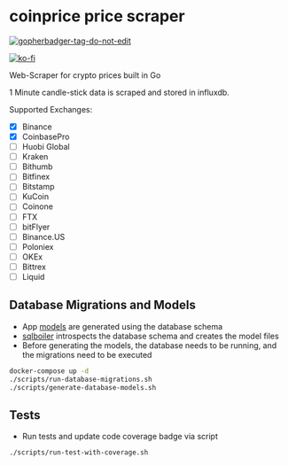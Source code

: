 # coinprice price scraper
<a href='https://github.com/jpoles1/gopherbadger' target='_blank'>![gopherbadger-tag-do-not-edit](https://img.shields.io/badge/Go%20Coverage-79%25-brightgreen.svg?longCache=true&style=flat)</a>

[![ko-fi](https://ko-fi.com/img/githubbutton_sm.svg)](https://ko-fi.com/X8X71S1S7)

Web-Scraper for crypto prices built in Go

1 Minute candle-stick data is scraped and stored in influxdb.

Supported Exchanges:
- [x] Binance
- [x] CoinbasePro
- [ ] Huobi Global
- [ ] Kraken
- [ ] Bithumb
- [ ] Bitfinex
- [ ] Bitstamp
- [ ] KuCoin
- [ ] Coinone
- [ ] FTX
- [ ] bitFlyer
- [ ] Binance.US
- [ ] Poloniex
- [ ] OKEx
- [ ] Bittrex
- [ ] Liquid

## Database Migrations and Models
- App [models](app/models/generated) are generated using the database schema
- [sqlboiler](https://github.com/volatiletech/sqlboiler) introspects the database schema and creates the model files
- Before generating the models, the database needs to be running, and the migrations need to be executed
```bash
docker-compose up -d 
./scripts/run-database-migrations.sh
./scripts/generate-database-models.sh
```

## Tests
- Run tests and update code coverage badge via script
```bash
./scripts/run-test-with-coverage.sh
```
